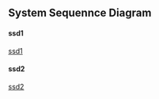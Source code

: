 ##  System Sequennce Diagram

####  ssd1
[ssd1](https://github.com/EasyMealOrder/dashboard/blob/gh-pages/docs/image/ssd1.PNG)

####  ssd2
[ssd2](https://github.com/EasyMealOrder/dashboard/blob/gh-pages/docs/image/ssd2.png)